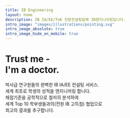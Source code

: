 ```yaml
---
title: IB Engineering
layout: home
description: IB IA/EE/ToK 전문컨설팅업체 IB엔지니어링입니다.
intro_image: "images/illustrations/pointing.svg"
intro_image_absolute: true
intro_image_hide_on_mobile: true
---
```


# Trust me - <br/> I'm a doctor.

 박사급 연구원들의 완벽한 IB IA/EE 컨설팅 서비스. <br> 세계 최초로 학생의 성적을 엔지니어링 합니다. <br> 채점기준을 공학적으로 철저히 분석하여 <br> 세계 Top 10 학부생들과의(전원 IB 고득점) 협업으로 <br> 최고의 결과를 추구합니다.
